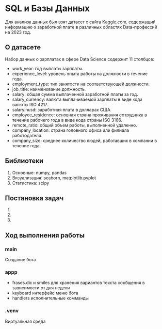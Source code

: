 # SQL и Базы Данных
Для анализа данных был взят датасет с сайта Kaggle.com, содержащий информацию о заработной плате в различных областях Data-профессий на 2023 год.

## О датасете
Набор данных о зарплатах в сфере Data Science содержит 11 столбцов:
- work_year: год выплаты зарплаты.
- experience_level: уровень опыта работы на должности в течение года.
- employment_type: тип занятости на соответствующей должности.
- job_title: наименование должность.
- salary: общая сумма выплаченной заработной платы за год.
- salary_currency: валюта выплачиваемой зарплаты в виде кода валюты ISO 4217.
- salaryinusd: заработная плата в долларах США.
- employee_residence: основная страна проживания сотрудника в течение рабочего года в виде кода страны ISO 3166.
- remote_ratio: общий объем работы, выполненной удаленно.
- company_location: страна головного офиса или филиала работодателя.
- company_size: среднее количество людей, работавших в компании в течение года.

## Библиотеки
1. Основные: numpy, pandas
2. Визуализация: seaborn, matplotlib.pyplot
3. Статистика: scipy

## Постановка задач
1.
2.
3.

## Ход выполнения работы
### main
  Создание бота
### appp
- frases.dic и smiles для хранения вариантов текста сообщения в зависимости от дня недели
- keyboard интерфейс меню бота
- handlers исполнительные комманды
### .venv
  Виртуальная среда
